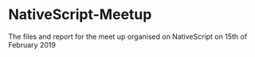# NativeScript-Meetup
The files and report for the meet up organised on NativeScript on 15th of February 2019
